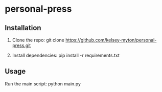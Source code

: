 # personal-press

## Installation

1. Clone the repo:
git clone https://github.com/kelsey-myton/personal-press.git

2. Install dependencies:
pip install -r requirements.txt

## Usage

Run the main script:
python main.py